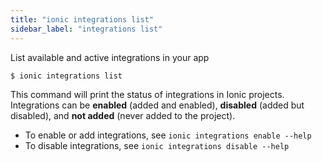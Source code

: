 ```yaml
---
title: "ionic integrations list"
sidebar_label: "integrations list"
---
```





List available and active integrations in your app

```shell
$ ionic integrations list
```

This command will print the status of integrations in Ionic projects. Integrations can be **enabled** (added and enabled), **disabled** (added but disabled), and **not added** (never added to the project).

- To enable or add integrations, see `ionic integrations enable --help`
- To disable integrations, see `ionic integrations disable --help`